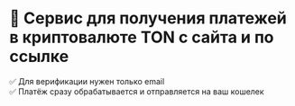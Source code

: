 # 💎 Сервис для получения платежей в криптовалюте TON с сайта и по ссылке

✅ Для верификации нужен только email <br />
✅ Платёж сразу обрабатывается и отправляется на ваш кошелек
